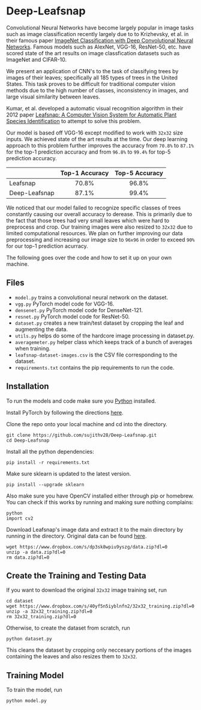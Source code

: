 # Deep-Leafsnap

Convolutional Neural Networks have become largely popular in image tasks such as image classification recently largely due to to Krizhevsky, et al. in their famous paper [ImageNet Classification with Deep Convolutional Neural Networks](https://papers.nips.cc/paper/4824-imagenet-classification-with-deep-convolutional-neural-networks). Famous models such as AlexNet, VGG-16, ResNet-50, etc. have scored state of the art results on image classfication datasets such as ImageNet and CIFAR-10.

We present an application of CNN's to the task of classifying trees by images of their leaves; specifically all 185 types of trees in the United States. This task proves to be difficult for traditional computer vision methods due to the high number of classes, inconsistency in images, and large visual similarity between leaves.

Kumar, et al. developed a automatic visual recognition algorithm in their 2012 paper [Leafsnap: A Computer Vision System for Automatic Plant Species Identification](http://neerajkumar.org/base/papers/nk_eccv2012_leafsnap.pdf) to attempt to solve this problem.

Our model is based off VGG-16 except modified to work with `32x32` size inputs. We achieved state of the art results at the time. Our deep learning approach to this problem further improves the accuracy from `70.8%` to `87.1%` for the top-1 prediction accuracy and from `96.8%` to `99.4%` for top-5 prediction accuracy.

|               | Top-1 Accuracy | Top-5 Accuracy |
|---------------|:--------------:|:--------------:|
|    Leafsnap   |      70.8%     |      96.8%     |
| Deep-Leafsnap |      87.1%     |      99.4%     |

We noticed that our model failed to recognize specific classes of trees constantly causing our overall accuracy to derease. This is primarily due to the fact that those trees had very small leaves which were hard to preprocess and crop. Our training images were also resized to `32x32` due to limited computational resources. We plan on further improving our data preprocessing and increasing our image size to `96x96` in order to exceed `90%` for our top-1 prediction acurracy.

The following goes over the code and how to set it up on your own machine.

## Files
* `model.py` trains a convolutional neural network on the dataset.
* `vgg.py` PyTorch model code for VGG-16.
* `densenet.py` PyTorch model code for DenseNet-121.
* `resnet.py` PyTorch model code for ResNet-50.
* `dataset.py` creates a new train/test dataset by cropping the leaf and augmenting the data.
* `utils.py` helps do some of the hardcore image processing in dataset.py.
* `averagemeter.py` helper class which keeps track of a bunch of averages when training.
* `leafsnap-dataset-images.csv` is the CSV file corresponding to the dataset.
* `requirements.txt` contains the pip requirements to run the code.

## Installation
To run the models and code make sure you [Python](https://www.python.org/downloads/) installed.

Install PyTorch by following the directions [here](http://pytorch.org/).

Clone the repo onto your local machine and cd into the directory.
```
git clone https://github.com/sujithv28/Deep-Leafsnap.git
cd Deep-Leafsnap
```

Install all the python dependencies:
```
pip install -r requirements.txt
```
Make sure sklearn is updated to the latest version.
```
pip install --upgrade sklearn
```
Also make sure you have OpenCV installed either through pip or homebrew. You can check if this works by running and making sure nothing complains:
```
python
import cv2
```
Download Leafsnap's image data and extract it to the main directory by running in the directory. Original data can be found [here](http://leafsnap.com/dataset/).
```
wget https://www.dropbox.com/s/dp3sk8wpiu9yszg/data.zip?dl=0
unzip -a data.zip?dl=0
rm data.zip?dl=0
```

## Create the Training and Testing Data
If you want to download the original `32x32` image training set, run
```
cd dataset
wget https://www.dropbox.com/s/40yf5n5iyblnfn2/32x32_training.zip?dl=0
unzip -a 32x32_training.zip?dl=0
rm 32x32_training.zip?dl=0
```
Otherwise, to create the dataset from scratch, run
```
python dataset.py
```
This cleans the dataset by cropping only neccesary portions of the images containing the leaves and also resizes them to `32x32`.

## Training Model
To train the model, run
```
python model.py
```
